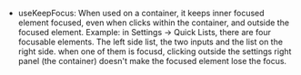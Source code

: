 - useKeepFocus: When used on a container, it keeps inner focused element focused, even when 
  clicks within the container, and outside the focused element.
  Example: in Settings -> Quick Lists, there are four focusable elements. The left side list,
  the two inputs and the list on the right side. when one of them is focusd, clicking outside
  the settings right panel (the container) doesn't make the focused element lose the focus.
